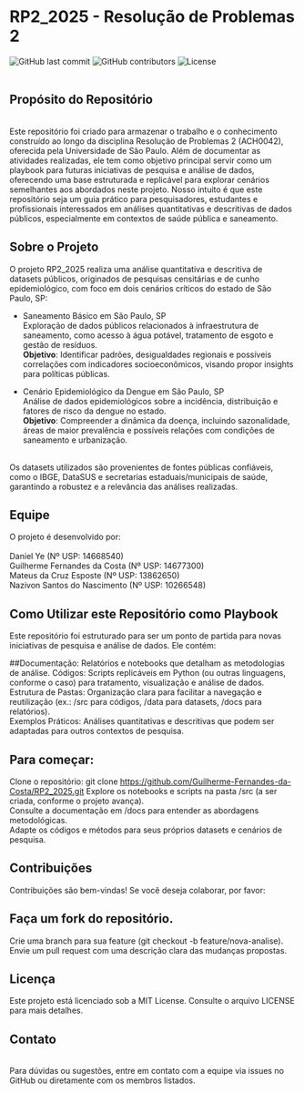# RP2_2025 - Resolução de Problemas 2
![GitHub last commit](https://img.shields.io/github/last-commit/Guilherme-Fernandes-da-Costa/RP2_2025)
![GitHub contributors](https://img.shields.io/github/contributors/Guilherme-Fernandes-da-Costa/RP2_2025)
![License](https://img.shields.io/github/license/Guilherme-Fernandes-da-Costa/RP2_2025)
<br><br>
## Propósito do Repositório
<br>
Este repositório foi criado para armazenar o trabalho e o conhecimento construído ao longo da disciplina Resolução de Problemas 2 (ACH0042), oferecida pela Universidade de São Paulo. Além de documentar as atividades realizadas, ele tem como objetivo principal servir como um playbook para futuras iniciativas de pesquisa e análise de dados, oferecendo uma base estruturada e replicável para explorar cenários semelhantes aos abordados neste projeto. Nosso intuito é que este repositório seja um guia prático para pesquisadores, estudantes e profissionais interessados em análises quantitativas e descritivas de dados públicos, especialmente em contextos de saúde pública e saneamento.

## Sobre o Projeto
O projeto RP2_2025 realiza uma análise quantitativa e descritiva de datasets públicos, originados de pesquisas censitárias e de cunho epidemiológico, com foco em dois cenários críticos do estado de São Paulo, SP:

- Saneamento Básico em São Paulo, SP  
Exploração de dados públicos relacionados à infraestrutura de saneamento, como acesso à água potável, tratamento de esgoto e gestão de resíduos.  
**Objetivo**: Identificar padrões, desigualdades regionais e possíveis correlações com indicadores socioeconômicos, visando propor insights para políticas públicas.


- Cenário Epidemiológico da Dengue em São Paulo, SP  
  Análise de dados epidemiológicos sobre a incidência, distribuição e fatores de risco da dengue no estado.  
  **Objetivo**: Compreender a dinâmica da doença, incluindo sazonalidade, áreas de maior prevalência e possíveis relações com condições de saneamento e urbanização.


<br>
Os datasets utilizados são provenientes de fontes públicas confiáveis, como o IBGE, DataSUS e secretarias estaduais/municipais de saúde, garantindo a robustez e a relevância das análises realizadas.

## Equipe
O projeto é desenvolvido por:
<br><br>
Daniel Ye (Nº USP: 14668540)<br>
Guilherme Fernandes da Costa (Nº USP: 14677300)<br>
Mateus da Cruz Esposte (Nº USP: 13862650)<br>
Nazivon Santos do Nascimento (Nº USP: 10266548)<br>

## Como Utilizar este Repositório como Playbook
Este repositório foi estruturado para ser um ponto de partida para novas iniciativas de pesquisa e análise de dados. Ele contém:

##Documentação: Relatórios e notebooks que detalham as metodologias de análise.
Códigos: Scripts replicáveis em Python (ou outras linguagens, conforme o caso) para tratamento, visualização e análise de dados.
<br>
Estrutura de Pastas: Organização clara para facilitar a navegação e reutilização (ex.: /src para códigos, /data para datasets, /docs para relatórios).
<br>
Exemplos Práticos: Análises quantitativas e descritivas que podem ser adaptadas para outros contextos de pesquisa.
<br>

## Para começar:

Clone o repositório: git clone https://github.com/Guilherme-Fernandes-da-Costa/RP2_2025.git
Explore os notebooks e scripts na pasta /src (a ser criada, conforme o projeto avança).
<br>
Consulte a documentação em /docs para entender as abordagens metodológicas.
<br>
Adapte os códigos e métodos para seus próprios datasets e cenários de pesquisa.
<br>

## Contribuições
Contribuições são bem-vindas! Se você deseja colaborar, por favor:

## Faça um fork do repositório.
Crie uma branch para sua feature (git checkout -b feature/nova-analise).
<br>
Envie um pull request com uma descrição clara das mudanças propostas.

## Licença
Este projeto está licenciado sob a MIT License. Consulte o arquivo LICENSE para mais detalhes.
<br>
## Contato
<br>
Para dúvidas ou sugestões, entre em contato com a equipe via issues no GitHub ou diretamente com os membros listados.

